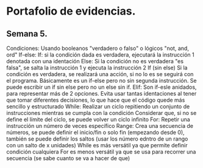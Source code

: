 # Portafolio de evidencias.

## Semana 5.

Condiciones: Usando booleanos "verdadero o falso" o lógicos "not, and, ord"
If-else:
	If: si la condición dada es verdadera, ejecutará la instrucción 1 denotada con una identación
	Else: Si la condición no es verdadera "es falsa", se salta la instrucción 1 y ejecuta la instrucción 2
If (sin else)
	Si la condición es verdadera, se realizará una acción, si no lo es se seguirá con el programa. Básicamente es un if-else pero no sin segunda instrucción. Se puede escribir un if sin else pero no un else sin if.
Elif: Son if-esle anidados, para representar más de 2 opciones.
Evita usar tantas identaciones al tener que tomar diferentes decisiones, lo que hace que el código quede más sencillo y estructurado
While:
	Realizar un ciclo repitiendo un conjunto de instrucciones mientras se cumpla con la condición
	Considerar que, si no se define el límite del ciclo, se puede volver un ciclo infinito
For:
	Repetir una instrucción un número de veces específico
Range:
	Crea una secuencia de números, se puede definir el inicio/fin o solo fin (empezando desde 0), también se puede definir los saltos (usar los número edntro de un rango con un salto de x unidades)
While es más versátil ya que permite definir condición cualquiera
For es menos versátil ya que se usa para recorrer una secuencia (se sabe cuanto se va a hacer de que)
